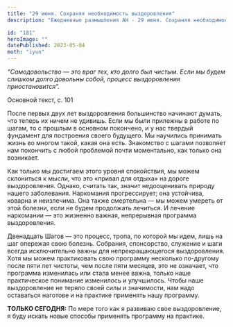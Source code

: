 ```yaml
---
title: "29 июня. Сохраняя необходимость выздоровления"
description: "Ежедневные размышления АН - 29 июня. Сохраняя необходимость выздоровления"

id: "181"
heroImage: ""
datePublished: 2023-05-04
moth: "iyun"
---
```


_“Самодовольство — это враг тех, кто долго был чистым. Если мы будем слишком
долго довольны собой, процесс выздоровления приостановится”._

Основной текст, с. 101

После первых двух лет выздоровления большинство начинают думать, что теперь их
ничем не удивишь. Если мы были прилежны в работе по шагам, то с прошлым в
основном покончено, и у нас твердый фундамент для построения своего будущего.
Мы научились принимать жизнь во многом такой, какая она есть. Знакомство с
шагами позволяет нам покончить с любой проблемой почти моментально, как только
она возникает.

Как только мы достигаем этого уровня спокойствия, мы можем склониться к мысли,
что это «привал для отдыха» на дороге выздоровления. Однако, считать так,
значит недооценивать природу нашего заболевания. Наркомания прогрессирует; она
устойчива, коварна и неизлечима. Она также смертельна — мы можем умереть от
этой болезни, если не будем продолжать лечиться. И лечение наркомании — это
жизненно важная, непрерывная программа выздоровления.

Двенадцать Шагов — это процесс, тропа, по которой мы идем, лишь на шаг
опережая свою болезнь. Собрания, спонсорство, служение и шаги всегда
исключительно важны для непрекращающегося выздоровления. Хотя мы можем
практиковать свою программу несколько по-другому после пяти лет чистоты, чем
после пяти месяцев, это не означает, что программа изменилась или стала менее
важна, только наше практическое понимание изменилось и улучшилось. Чтобы наше
выздоровление не теряло своей силы и значимости, нам надо оставаться наготове
и на практике применять нашу программу.

**ТОЛЬКО СЕГОДНЯ:** По мере того как я развиваю свое выздоровление, я буду
искать новые способы применять программу на практике.
